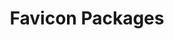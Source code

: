 ---
title: Favicon Packages
permalink: /downloadable-assets/favicon-packages/favicon-packages.zip
description: City favicon sets and resources.
---